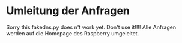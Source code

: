 # Umleitung der Anfragen
Sorry this fakedns.py does n't work yet. Don't use it!!!!
Alle Anfragen werden auf die Homepage des Raspberry umgeleitet.
